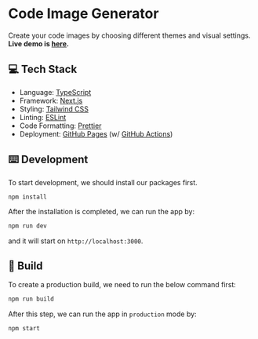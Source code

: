 # Code Image Generator

Create your code images by choosing different themes and visual settings.  
**Live demo is [here](https://onderonur.github.io/code-image-generator/).**

## 💻 Tech Stack

- Language: [TypeScript](https://www.typescriptlang.org/)
- Framework: [Next.js](https://nextjs.org/)
- Styling: [Tailwind CSS](https://tailwindcss.com/)
- Linting: [ESLint](https://eslint.org/)
- Code Formatting: [Prettier](https://prettier.io/)
- Deployment: [GitHub Pages](https://pages.github.com/) (w/ [GitHub Actions](https://github.com/features/actions))

## ⌨️ Development

To start development, we should install our packages first.

```bash
npm install
```

After the installation is completed, we can run the app by:

```bash
npm run dev
```

and it will start on `http://localhost:3000`.

## 🚀 Build

To create a production build, we need to run the below command first:

```bash
npm run build
```

After this step, we can run the app in `production` mode by:

```bash
npm start
```
